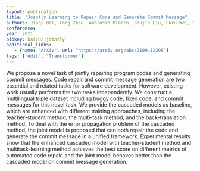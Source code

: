 ```yaml
---
layout: publication
title: "Jointly Learning to Repair Code and Generate Commit Message"
authors: Jiaqi Bai, Long Zhou, Ambrosio Blanco, Shujie Liu, Furu Wei, Ming Zhou, Zhoujun Li
conference: 
year: 2021
bibkey: bai2021jointly
additional_links:
   - {name: "ArXiV", url: "https://arxiv.org/abs/2109.12296"}
tags: ["edit", "Transformer"]
---
```

We propose a novel task of jointly repairing program codes and generating commit messages. Code repair and commit message generation are two essential and related tasks for software development. However, existing work usually performs the two tasks independently. We construct a multilingual triple dataset including buggy code, fixed code, and commit messages for this novel task. We provide the cascaded models as baseline, which are enhanced with different training approaches, including the teacher-student method, the multi-task method, and the back-translation method. To deal with the error propagation problem of the cascaded method, the joint model is proposed that can both repair the code and generate the commit message in a unified framework. Experimental results show that the enhanced cascaded model with teacher-student method and multitask-learning method achieves the best score on different metrics of automated code repair, and the joint model behaves better than the cascaded model on commit message generation. 
